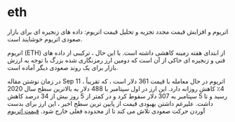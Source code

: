 # eth
اتریوم و افزایش قیمت مجدد
تجزیه و تحلیل قیمت اتریوم: داده های زنجیره ای برای بازار صعودی اتریوم  خوشایند است.

اتریوم (ETH) از ابتدای هفته زمینه کاهشی داشته است.
با این حال ، ترکیبی از داده های فنی و زنجیره ای حاکی از آن است
که دومین ارز رمزنگاری شده بزرگ با توجه به ارزش بازار برای یک روند صعودی دیگر آماده است.

در زمان نوشتن مقاله  Sep 11  ، اتریوم  در حال معامله با قیمت 361 دلار است ، که تقریباً 4٪ کاهش روزانه دارد.
این ارز در اول سپتامبر با 488 دلار به بالاترین سطح سال 2020 رسید و تا 5 سپتامبر به 307 دلار سقوط کرد
و در کمتر از 5 روز بیش از 34 درصد کاهش داشت.
علیرغم داشتن بهبودی قیمت از پایین ترین سطح اخیر ، این ارز برای بدست آوردن حرکت صعودی تلاش می کند تا از محدوده فعلی خارج شود.
<a href="https://arzdigital.academy/live/ETH/ethereum/">قیمت اتریوم</a>
